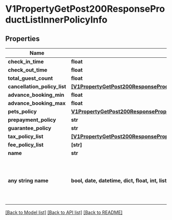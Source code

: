 # V1PropertyGetPost200ResponseProductListInnerPolicyInfo


## Properties
Name | Type | Description | Notes
------------ | ------------- | ------------- | -------------
**check_in_time** | **float** |  | [optional] 
**check_out_time** | **float** |  | [optional] 
**total_guest_count** | **float** |  | [optional] 
**cancellation_policy_list** | [**[V1PropertyGetPost200ResponseProductListInnerPolicyInfoCancellationPolicyListInner]**](V1PropertyGetPost200ResponseProductListInnerPolicyInfoCancellationPolicyListInner.md) |  | [optional] 
**advance_booking_min** | **float** |  | [optional] 
**advance_booking_max** | **float** |  | [optional] 
**pets_policy** | [**V1PropertyGetPost200ResponsePropertyPolicyListInnerPetsPolicy**](V1PropertyGetPost200ResponsePropertyPolicyListInnerPetsPolicy.md) |  | [optional] 
**prepayment_policy** | **str** |  | [optional] 
**guarantee_policy** | **str** |  | [optional] 
**tax_policy_list** | [**[V1PropertyGetPost200ResponsePropertyPolicyListInnerTaxPolicyListInner]**](V1PropertyGetPost200ResponsePropertyPolicyListInnerTaxPolicyListInner.md) |  | [optional] 
**fee_policy_list** | **[str]** |  | [optional] 
**name** | **str** |  | [optional] 
**any string name** | **bool, date, datetime, dict, float, int, list, str, none_type** | any string name can be used but the value must be the correct type | [optional]

[[Back to Model list]](../README.md#documentation-for-models) [[Back to API list]](../README.md#documentation-for-api-endpoints) [[Back to README]](../README.md)



